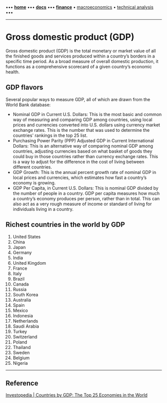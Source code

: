 [//]: # (START - Navigation between Markdown pages inside of GitHub.)

••• **[home](/README.md)** ••• **[docs](/docs/index.md)** ••• **[finance](/finance/index.md)** • [macroeconomics](/finance/index.md#macroeconomics) • [technical analysis](/finance/index.md#technical-analysis) •••

[//]: # (END - Navigation between Markdown pages inside of GitHub.)

---

# Gross domestic product (GDP)

Gross domestic product (GDP) is the total monetary or market value of all the finished goods and services produced within a country’s borders in a specific time period. As a broad measure of overall domestic production, it functions as a comprehensive scorecard of a given country’s economic health.

## GDP flavors

Several popular ways to measure GDP, all of which are drawn from the World Bank database:
- Nominal GDP in Current U.S. Dollars: This is the most basic and common way of measuring and comparing GDP among countries, using local prices and currencies converted into U.S. dollars using currency market exchange rates. This is the number that was used to determine the countries' rankings in the top 25 list.
- Purchasing Power Parity (PPP) Adjusted GDP in Current International Dollars: This is an alternative way of comparing nominal GDP among countries, adjusting currencies based on what basket of goods they could buy in those countries rather than currency exchange rates. This is a way to adjust for the difference in the cost of living between different countries.
- GDP Growth: This is the annual percent growth rate of nominal GDP in local prices and currencies, which estimates how fast a country’s economy is growing.
- GDP Per Capita, in Current U.S. Dollars: This is nominal GDP divided by the number of people in a country. GDP per capita measures how much a country’s economy produces per person, rather than in total. This can also act as a very rough measure of income or standard of living for individuals living in a country.

## Richest countries in the world by GDP

1. United States 
2. China 
3. Japan 
4. Germany 
5. India 
6. United Kingdom 
7. France 
8. Italy 
9. Brazil 
10. Canada 
11. Russia 
12. South Korea 
13. Australia 
14. Spain 
15. Mexico 
16. Indonesia 
17. Netherlands 
18. Saudi Arabia 
19. Turkey 
20. Switzerland 
21. Poland 
22. Thailand 
23. Sweden 
24. Belgium 
25. Nigeria 

---

## Reference
[Investopedia | Countries by GDP: The Top 25 Economies in the World](https://www.investopedia.com/insights/worlds-top-economies/)

